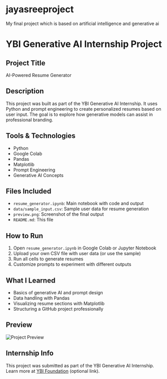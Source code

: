 # jayasreeproject
My final project which is based  on artificial intelligence and generative ai

# YBI Generative AI Internship Project

## Project Title
AI-Powered Resume Generator

##  Description
This project was built as part of the YBI Generative AI Internship. It uses Python and prompt engineering to create personalized resumes based on user input. The goal is to explore how generative models can assist in professional branding.

## Tools & Technologies
- Python
- Google Colab
- Pandas
- Matplotlib
- Prompt Engineering
- Generative AI Concepts

## Files Included
- `resume_generator.ipynb`: Main notebook with code and output
- `data/sample_input.csv`: Sample user data for resume generation
- `preview.png`: Screenshot of the final output
- `README.md`: This file

## How to Run
1. Open `resume_generator.ipynb` in Google Colab or Jupyter Notebook
2. Upload your own CSV file with user data (or use the sample)
3. Run all cells to generate resumes
4. Customize prompts to experiment with different outputs

##  What I Learned
- Basics of generative AI and prompt design
- Data handling with Pandas
- Visualizing resume sections with Matplotlib
- Structuring a GitHub project professionally

## Preview
![Project Preview](preview.png)

## Internship Info
This project was submitted as part of the YBI Generative AI Internship. Learn more at [YBI Foundation](https://www.ybifoundation.org/) (optional link).
